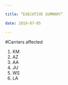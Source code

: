 ```yaml
---

title: “EXECUTIVE SUMMARY”

date: 2019-07-05

---
```



#Carriers affected

1. KM
2. AZ
3. AA
4. JU
5. WS
6. LA

